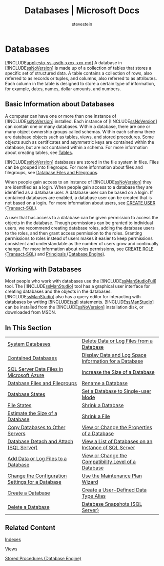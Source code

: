﻿---
title: "Databases | Microsoft Docs"
ms.custom: ""
ms.date: "03/14/2017"
ms.prod: "sql"
ms.prod_service: "database-engine"
ms.service: ""
ms.component: "databases"
ms.reviewer: ""
ms.suite: "sql"
ms.technology: 
  - "database-engine"
ms.tgt_pltfrm: ""
ms.topic: "article"
helpviewer_keywords: 
  - "data warehouse [SQL Server]"
  - "OLTP databases [SQL Server]"
  - "databases [SQL Server], about databases"
ms.assetid: 316eea58-81b8-4bf3-a1fc-801946740e94
caps.latest.revision: 27
author: "stevestein"
ms.author: "sstein"
manager: "craigg"
ms.workload: "On Demand"
monikerRange: "= azuresqldb-current || >= sql-server-2016 || = sqlallproducts-allversions"
---
# Databases
[!INCLUDE[appliesto-ss-asdb-xxxx-xxx-md](../../includes/appliesto-ss-asdb-xxxx-xxx-md.md)]
  A database in [!INCLUDE[ssNoVersion](../../includes/ssnoversion-md.md)] is made up of a collection of tables that stores a specific set of structured data. A table contains a collection of rows, also referred to as records or tuples, and columns, also referred to as attributes. Each column in the table is designed to store a certain type of information, for example, dates, names, dollar amounts, and numbers.  
  
## Basic Information about Databases  
 A computer can have one or more than one instance of [!INCLUDE[ssNoVersion](../../includes/ssnoversion-md.md)] installed. Each instance of [!INCLUDE[ssNoVersion](../../includes/ssnoversion-md.md)] can contain one or many databases.  Within a database, there are one or many object ownership groups called schemas. Within each schema there are database objects such as tables, views, and stored procedures. Some objects such as certificates and asymmetric keys are contained within the database, but are not contained within a schema. For more information about creating tables, see [Tables](../../relational-databases/tables/tables.md).  
  
 [!INCLUDE[ssNoVersion](../../includes/ssnoversion-md.md)] databases are stored in the file system in files. Files can be grouped into filegroups. For more information about files and filegroups, see [Database Files and Filegroups](../../relational-databases/databases/database-files-and-filegroups.md).  
  
 When people gain access to an instance of [!INCLUDE[ssNoVersion](../../includes/ssnoversion-md.md)] they are identified as a login. When people gain access to a database they are identified as a database user. A database user can be based on a login. If contained databases are enabled, a database user can be created that is not based on a login. For more information about users, see [CREATE USER &#40;Transact-SQL&#41;](../../t-sql/statements/create-user-transact-sql.md).  
  
 A user that has access to a database can be given permission to access the objects in the database. Though permissions can be granted to individual users, we recommend creating database roles, adding the database users to the roles, and then grant access permission to the roles. Granting permissions to roles instead of users makes it easier to keep permissions consistent and understandable as the number of users grow and continually change. For more information about roles permissions, see [CREATE ROLE &#40;Transact-SQL&#41;](../../t-sql/statements/create-role-transact-sql.md) and [Principals &#40;Database Engine&#41;](../../relational-databases/security/authentication-access/principals-database-engine.md).  
  
## Working with Databases  
 Most people who work with databases use the [!INCLUDE[ssManStudioFull](../../includes/ssmanstudiofull-md.md)] tool. The [!INCLUDE[ssManStudio](../../includes/ssmanstudio-md.md)] tool has a graphical user interface for creating databases and the objects in the databases. [!INCLUDE[ssManStudio](../../includes/ssmanstudio-md.md)] also has a query editor for interacting with databases by writing [!INCLUDE[tsql](../../includes/tsql-md.md)] statements. [!INCLUDE[ssManStudio](../../includes/ssmanstudio-md.md)] can be installed from the [!INCLUDE[ssNoVersion](../../includes/ssnoversion-md.md)] installation disk, or downloaded from MSDN.  
  
## In This Section  
  
|||  
|-|-|  
|[System Databases](../../relational-databases/databases/system-databases.md)|[Delete Data or Log Files from a Database](../../relational-databases/databases/delete-data-or-log-files-from-a-database.md)|  
|[Contained Databases](../../relational-databases/databases/contained-databases.md)|[Display Data and Log Space Information for a Database](../../relational-databases/databases/display-data-and-log-space-information-for-a-database.md)|  
|[SQL Server Data Files in Microsoft Azure](../../relational-databases/databases/sql-server-data-files-in-microsoft-azure.md)|[Increase the Size of a Database](../../relational-databases/databases/increase-the-size-of-a-database.md)|  
|[Database Files and Filegroups](../../relational-databases/databases/database-files-and-filegroups.md)|[Rename a Database](../../relational-databases/databases/rename-a-database.md)|  
|[Database States](../../relational-databases/databases/database-states.md)|[Set a Database to Single-user Mode](../../relational-databases/databases/set-a-database-to-single-user-mode.md)|  
|[File States](../../relational-databases/databases/file-states.md)|[Shrink a Database](../../relational-databases/databases/shrink-a-database.md)|  
|[Estimate the Size of a Database](../../relational-databases/databases/estimate-the-size-of-a-database.md)|[Shrink a File](../../relational-databases/databases/shrink-a-file.md)|  
|[Copy Databases to Other Servers](../../relational-databases/databases/copy-databases-to-other-servers.md)|[View or Change the Properties of a Database](../../relational-databases/databases/view-or-change-the-properties-of-a-database.md)|  
|[Database Detach and Attach &#40;SQL Server&#41;](../../relational-databases/databases/database-detach-and-attach-sql-server.md)|[View a List of Databases on an Instance of SQL Server](../../relational-databases/databases/view-a-list-of-databases-on-an-instance-of-sql-server.md)|  
|[Add Data or Log Files to a Database](../../relational-databases/databases/add-data-or-log-files-to-a-database.md)|[View or Change the Compatibility Level of a Database](../../relational-databases/databases/view-or-change-the-compatibility-level-of-a-database.md)|  
|[Change the Configuration Settings for a Database](../../relational-databases/databases/change-the-configuration-settings-for-a-database.md)|[Use the Maintenance Plan Wizard](../../relational-databases/maintenance-plans/use-the-maintenance-plan-wizard.md)|  
|[Create a Database](../../relational-databases/databases/create-a-database.md)|[Create a User-Defined Data Type Alias](../../relational-databases/databases/create-a-user-defined-data-type-alias.md)|  
|[Delete a Database](../../relational-databases/databases/delete-a-database.md)|[Database Snapshots &#40;SQL Server&#41;](../../relational-databases/databases/database-snapshots-sql-server.md)|  
  
## Related Content  
 [Indexes](../../relational-databases/indexes/indexes.md)  
  
 [Views](../../relational-databases/views/views.md)  
  
 [Stored Procedures &#40;Database Engine&#41;](../../relational-databases/stored-procedures/stored-procedures-database-engine.md)  
  
  
